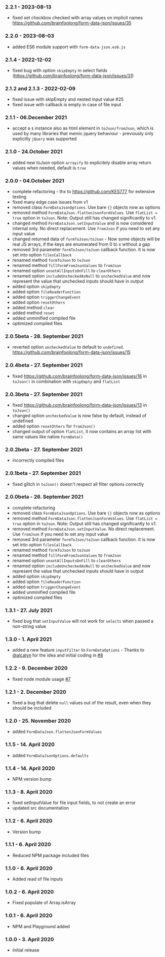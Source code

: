 ### 2.2.1 - 2023-08-13

* fixed set checkbox checked with array values on implicit names https://github.com/brainfoolong/form-data-json/issues/35

### 2.2.0 - 2023-08-03

* added ES6 module support with `form-data-json.es6.js`

### 2.1.4 - 2022-12-02

* fixed bug with option `skipEmpty` in select fields (https://github.com/brainfoolong/form-data-json/issues/31)

### 2.1.2 and 2.1.3 - 2022-02-09

* fixed issue with skipEmpty and nested input value #25
* fixed issue with callback is empty in case of file input

### 2.1.1 - 06.December 2021

* accept a `$` instance also as html element in `toJson/fromJson`, which is used by many libraries that memic jquery
  behaviour - previously only explicitly `jQuery` was supported

### 2.1.0 - 24.October 2021

* added new toJson option `arrayify` to explicitely disable array return values when needed, default is `true`

### 2.0.0 - 04.October 2021

* complete refactoring - thx to https://github.com/KES777 for extensive testing
* fixed many edge case issues from v1
* removed class `FormDataJsonOptions`. Use bare `{}` objects now as options
* removed method `FormDataJson.flattenJsonFormValues`. Use `flatList = true` option in `toJson`. Note: Output still has
  changed significantly to v1.
* changed method `FormDataJson.setInputValue` and is now considered internal only. No direct replacement. Use `fromJson`
  if you need to set any input value
* changed returned data of `formToJson/toJson` - Now some objects will be real JS arrays, if the keys are enumerated
  from 0 to x without a gap
* removed 3rd parameter `formToJson/toJson` callback function. It is now set into option `filesCallback`
* renamed method `formToJson` to `toJson`
* renamed method `fillFormFromJsonValues` to `fromJson`
* renamed option `unsetAllInputsOnFill` to `clearOthers`
* renamed option `includeUncheckedAsNull` to `uncheckedValue` and now represent the value that unchecked inputs should
  have in output
* added option `skipEmpty`
* added option `fileReaderFunction`
* added option `triggerChangeEvent`
* added option `resetOthers`
* added method `clear`
* added method `reset`
* added unminified compiled file
* optimized compiled files

### 2.0.5beta - 28. September 2021

* reverted option `uncheckedValue` to default to `undefined`. https://github.com/brainfoolong/form-data-json/issues/15

### 2.0.4beta - 27. September 2021

* fixed https://github.com/brainfoolong/form-data-json/issues/16 in `toJson()` in combination with `skipEmpty`
  and `flatList`

### 2.0.3beta - 27. September 2021

* fixed https://github.com/brainfoolong/form-data-json/issues/13 in `toJson()`
* changed option `uncheckedValue` is now false by default, instead of undefined
* added option `resetOthers` for `fromJson()`
* changed output of option `flatList`, it now contains an array list with same values like native `FormData()`

### 2.0.2beta - 27. September 2021

* incorrectly compiled files

### 2.0.1beta - 27. September 2021

* fixed glitch in `toJson()` doesn't respect all filter options correctly

### 2.0.0beta - 26. September 2021

* complete refactoring
* removed class `FormDataJsonOptions`. Use bare `{}` objects now as options
* removed method `FormDataJson.flattenJsonFormValues`. Use `flatList = true` option in `toJson`. Note: Output still has
  changed significantly to v1.
* removed method `FormDataJson.setInputValue`. No direct replacement. Use `fromJson` if you need to set any input value
* removed 3rd parameter `formToJson/toJson` callback function. It is now set into option `filesCallback`
* renamed method `formToJson` to `toJson`
* renamed method `fillFormFromJsonValues` to `fromJson`
* renamed option `unsetAllInputsOnFill` to `clearOthers`
* renamed option `includeUncheckedAsNull` to `uncheckedValue` and now represent the value that unchecked inputs should
  have in output
* added option `skipEmpty`
* added option `fileReaderFunction`
* added option `triggerChangeEvent`
* added unminified compiled file
* optimized compiled files

### 1.3.1 - 27. July 2021

* fixed bug that `setInputValue` will not work for `selects` when passed a non-string value

### 1.3.0 - 1. April 2021

* added a new feature `inputFilter` to `FormDataOptions` - Thanks to [@alcalyn](https://github.com/alcalyn) for the idea
  and initial coding in [#8](https://github.com/brainfoolong/form-data-json/issues/8)

### 1.2.2 - 9. December 2020

* fixed node module usage [#7](https://github.com/brainfoolong/form-data-json/issues/7)

### 1.2.1 - 2. December 2020

* fixed a bug that delete `null` values out of the result, even when they should be included

### 1.2.0 - 25. November 2020

* added `FormDataJson.flattenJsonFormValues`

### 1.1.5 - 14. April 2020

* added `FormDataJsonOptions.defaults`

### 1.1.4 - 14. April 2020

* NPM version bump

### 1.1.3 - 8. April 2020

* fixed setInputValue for file input fields, to not create an error
* updated src documentation

### 1.1.2 - 6. April 2020

* Version bump

### 1.1.1 - 6. April 2020

* Reduced NPM package included files

### 1.1.0 - 6. April 2020

* Added read of file inputs

### 1.0.2 - 6. April 2020

* Fixed populate of Array.isArray

### 1.0.1 - 6. April 2020

* NPM and Playground added

### 1.0.0 - 3. April 2020

* Initial release

